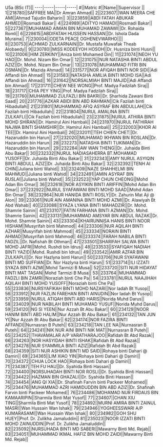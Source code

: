 U5a (BSc IT)||
----|-----|-----|-----|
#||Matric #||Name||Supervisor ||
1||218780||SAFFREE MA||Dr Amran Ahmad||
2||223607||WAN MEERA CHE AMI||Ahmad Tajudin Baharin||
3||223859||ABDI FATAH ABUKAR AHMED||Rosmadi Bakar||
4||224989||ADITYO HAMADI||Rosmadi Bakar||
5||227367||MUHAMAD AIMAN BIN MUHAMAD ZAWAWI||Dr. Rohaida Romli||
6||228615||ABDIFATAH HUSSEIN HASSAN||Dr. Ishola Dada Muraina||
7||230004||ODETA PEACE OGHENEVWARHO||||
8||230753||ACHMAD ZULKARNAIN||Dr. Mustafa Muwafak Theab Alobaedy||
9||230780||MISS KODEEYOH HOSOH||Dr. Husniza binti Husni||
10||231006||HIM ZERKINY||Aniza binti Mohamed Din||
11||231074||NEOH YU HAO||Dr. Mohd. Nizam Bin Omar||
12||231075||NUR NATASHA BINTI ABDUL AZIZ||Dr. Mohd. Nizam Bin Omar||
13||231078||MUHAMMAD FITRI BIN OSMAN||Dr. Mazida Ahmad||
14||231577||NOR AFIQAH BINTI NOR SIDI||Adi Affandi bin Ahmad||
15||231583||NATASHA AMILIA BINTI MOHD ISA||Adi Affandi bin Ahmad||
16||231642||NORSALMIAH BINTI MAJID||Adi Affandi bin Ahmad||
17||231711||CHEW NEE WONG||Prof. Madya Fadzilah Siraj||
18||231717||CHIA PEY YING||Prof. Madya Fadzilah Siraj||
19||231760||MUHAMMAD ZULFAZLI BIN BAKRI||Dr. Sharhida Zawani Binti Saad||
20||231776||AZKAR ABIDI BIN ABD RAHMAN||Cik Fazilah binti Hibadullah||
21||231801||MUHAMMAD AFIQ ASYRAF BIN ABDULLAH||Cik Fazilah binti Hibadullah||
22||231804||NURUL AMALINA BINTI ZULKAFLI||Cik Fazilah binti Hibadullah||
23||231875||NURUL ATHIRA BINTI MOHD SHIRAN||Dr. Hamirul Aini Hambali||
24||231970||NURUL FATHIRAH NAJWA BINTI SHAMSHIR||Dr. Hamirul Aini Hambali||
25||232003||KHOR AI TEE||Dr. Hamirul Aini Hambali||
26||232011||TEH CHIEN CHET||Dr. Hazaruddin bin Harun||
27||232020||MUHAMAD IKHWAN BIN ROSLAN||Dr. Hazaruddin bin Harun||
28||232273||NATASHA BINTI TUKIMAN||Dr. Hazaruddin bin Harun||
29||232284||AW WAN THENG||Dr. Juhaida Binti Abu Bakar||
30||232332||NURUL NADIASAHERRA BT.MOHAMAD YUSOFF||Dr. Juhaida Binti Abu Bakar||
31||232343||AMY NURUL ASYIQIN BINTI ABDULL AZIZ||Dr. Juhaida Binti Abu Bakar||
32||232392||TENH AI CHIN||Juliana binti Wahid||
33||232409||NAZE SHAHHELMI BIN MAHMUD||Juliana binti Wahid||
34||232491||AMIN ASYRAF BIN RUSLAI||Juliana binti Wahid||
35||232523||YAP CHUN CHEONG||Mohd Adan Bin Omar||
36||232618||NOR ASYIKIN BINTI ARIFFIN||Mohd Adan Bin Omar||
37||232922||NURUL SYAFAWANI BINTI MOHD SAAD||Mohd Adan Bin Omar||
38||232964||NUR HANIDA BINTI ROSLY||Dr. Zahurin Mat Aji @ Alon||
39||233061||NUR AIN AMANINA BINTI MOHD AZMI||Dr. Alawiyah Bt Abd Wahab||
40||233088||SYAZA LYANA BINTI MAHADZIR||Dr. Mohd. Shamrie Sainin||
41||233107||FATIN FARHANA BINTI AZMAN||Dr. Mohd. Shamrie Sainin||
42||233131||MUHAMMAD AMSYAR BIN ABDUL RAZAK||Dr. Mohd. Shamrie Sainin||
43||233304||KHAIRUNNISA HANIS BINTI NOOR HISHAM||Musyrifah binti Mahmod||
44||233306||NUR AQILAH BINTI AZHAR||Musyrifah binti Mahmod||
45||233334||NORAIN BINTI AHMAD||Musyrifah binti Mahmod||
46||233374||FARAH NABILA BINTI FADZIL||Dr. Nafishah Bt Othman||
47||233501||SHARIFAH SALWA BINTI MOHD JAFRI||Mohd. Rushdi bin Idrus||
48||233533||SYAFIQAH NADIAH BINTI YAZID||Mohd. Rushdi bin Idrus||
49||233542||AMIR AZFAR BIN ZULKAPLI||Dr. Nor Hazlyna binti Harun||
50||233706||NUR SYAFAWANI BINTI MD SUFFIAN||Dr. Nor Hazlyna binti Harun||
51||233714||ILI IZZATI SYAZA BINTI AZMI||Mohd Tarmizi B Musa||
52||233720||SITI NUR HIDAYAT BINTI MAT TASAN||Mohd Tarmizi B Musa||
53||233764||MUHAMMAD FADZLI BIN ZAMRI||Noraziah binti Che Pa||
54||233781||NURUL NAAJIHAH AQILAH BINTI MOHD YUSOFF||Noraziah binti Che Pa||
55||233836||NURSYAFIKAH BINTI MOHD NAZARI||Nor Iadah Bt Yusop||
56||233912||NUR FAZLIN FAREHAN BINTI AINUDIN||Nor Iadah Bt Yusop||
57||233959||NURUL ATIQAH BINTI ABD HARIS||Norida Muhd Darus||
58||234029||NUR NABILAH BINTI MUHAMAD YUSUF||Norida Muhd Darus||
59||234120||NG SI YEEN||Nur Azzah Bt Abu Bakar||
60||234129||NOOR HANIM BINTI ABD HALIM||Nur Azzah Bt Abu Bakar||
61||234132||TAN JUN YI||Nur Azzah Bt Abu Bakar||
62||234174||NOR FAZIRA BINTI AFFANDI||Nurnasran B Puteh||
63||234218||TAN LEE NA||Nurnasran B Puteh||
64||234241||NIK NUR AINI BINTI NIK MAT||Nurnasran B Puteh||
65||234252||THAVAMALAR A/P VARATHARAJOO||Rafidah Bt Abd Razak||
66||234263||NOR HASYIDAH BINTI ISHAK||Rafidah Bt Abd Razak||
67||234278||NUR SYAMMILA BINTI AZIZ||Rafidah Bt Abd Razak||
68||234359||SITI NUR ASHIKIN BINTI MD SAID||Rohaya binti Dahari @ Damiri||
69||234365||LIM XIAO YIN||Rohaya binti Dahari @ Damiri||
70||234372||CHUA LOCK HAO||Rohaya binti Dahari @ Damiri||
71||234387||TEH FU HAU||Dr. Syahida Binti Hassan||
72||234400||NORSUHADAH BINTI NOR ROSLI||Dr. Syahida Binti Hassan||
73||234422||HAZMAN BIN GHAZALI||Dr. Syahida Binti Hassan||
74||234454||ANG QI XIA||Dr. Shafinah Farvin binti Packeer Mohamed||
75||234476||MUHAMMAD AZRI HAMIDUDDIN BIN ABD AZIZ||Dr. Shafinah Farvin binti Packeer Mohamed||
76||234486||MOHAMAD NUR FIRDAUS BIN KAMAARIPIN||Sharmila Binti Mat Yusof||
77||234607||CHAN XIU TING||Sharmila Binti Mat Yusof||
78||234892||MURNI AMIRA BINTI ZAINUL MASRI||Wan Hussain Wan Ishak||
79||234946||YOGHEESSWARI A/P KUMARASAMI||Wan Hussain Wan Ishak||
80||234982||GOH SHU HUEY||Prof. Dr. Zulikha Jamaluddin||
81||235023||NOOR IZZATI BINTI MOHD ZAINUDDIN||Prof. Dr. Zulikha Jamaluddin||
82||235092||NURSUHADA BINTI MD SABERI||Mawarny Binti Md. Rejab||
83||234051||MUHAMMAD IKMAL HAFIZ BIN MOHD ZAIDI||Mawarny Binti Md. Rejab||
